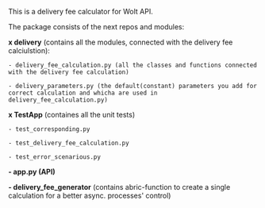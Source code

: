 This is a delivery fee calculator for Wolt API. 

The package consists of the next repos and modules:

  **x delivery** (contains all the modules, connected with the delivery fee calciulstion):
  
    - delivery_fee_calculation.py (all the classes and functions connected with the delivery fee calculation)
    
    - delivery_parameters.py (the default(constant) parameters you add for correct calculation and whicha are used in delivery_fee_calculation.py)
    
  **x TestApp** (containes all the unit tests)
  
    - test_corresponding.py
    
    - test_delivery_fee_calculation.py
    
    - test_error_scenarious.py
    
  **- app.py (API)**
  
  **- delivery_fee_generator** (contains abric-function to create a single calculation for a better async. processes' control)
